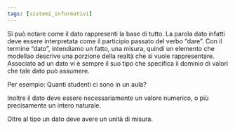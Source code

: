 ```yaml
---
tags: [sistemi_informativi]
---
```

Si può notare come il dato rappresenti la base di tutto.
La parola dato infatti deve essere interpretata come il participio passato del verbo “dare”. Con il termine “dato”, intendiamo un fatto, una misura, quindi un elemento che modellao descrive una porzione della realtà che si vuole rappresentare. Associato ad un
dato vi è sempre il suo tipo che specifica il dominio di valori che tale dato può assumere.

Per esempio: Quanti studenti ci sono in un aula?

Inoltre il dato deve essere necessariamente un valore numerico, o più precisamente un intero naturale.

Oltre al tipo un dato deve avere un unità di misura.